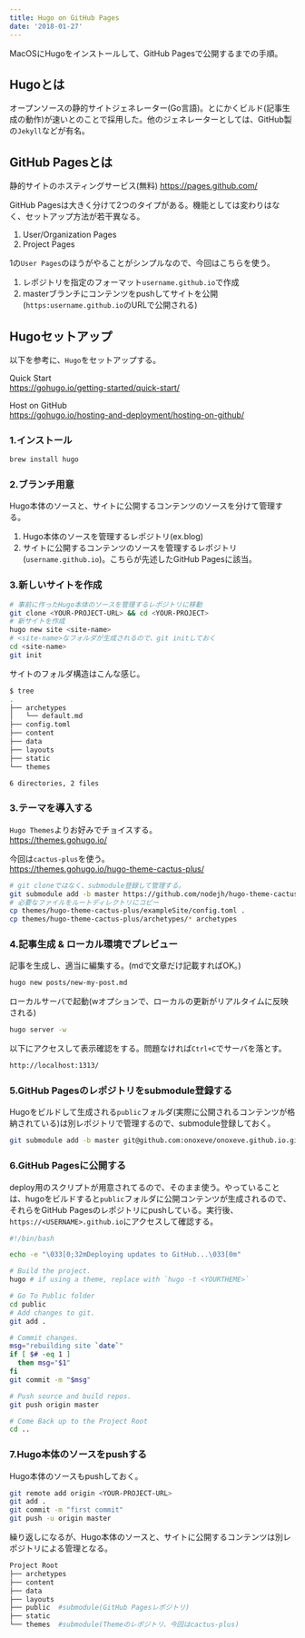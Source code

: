 ```yaml
---
title: Hugo on GitHub Pages
date: '2018-01-27'
---
```


MacOSにHugoをインストールして、GitHub Pagesで公開するまでの手順。
<!-- end -->

## Hugoとは
オープンソースの静的サイトジェネレーター(Go言語)。とにかくビルド(記事生成の動作)が速いとのことで採用した。他のジェネレーターとしては、GitHub製の`Jekyll`などが有名。

## GitHub Pagesとは
静的サイトのホスティングサービス(無料)
https://pages.github.com/

GitHub Pagesは大きく分けて2つのタイプがある。機能としては変わりはなく、セットアップ方法が若干異なる。

  1. User/Organization Pages  
  2. Project Pages

1の`User Pages`のほうがやることがシンプルなので、今回はこちらを使う。

  1. レポジトリを指定のフォーマット`username.github.io`で作成  
  2. masterブランチにコンテンツをpushしてサイトを公開(`https:username.github.io`のURLで公開される)

## Hugoセットアップ
以下を参考に、`Hugo`をセットアップする。

Quick Start  
https://gohugo.io/getting-started/quick-start/

Host on GitHub  
https://gohugo.io/hosting-and-deployment/hosting-on-github/


### 1.インストール
```bash
brew install hugo
```

### 2.ブランチ用意

Hugo本体のソースと、サイトに公開するコンテンツのソースを分けて管理する。

  1. Hugo本体のソースを管理するレポジトリ(ex.blog)  
  2. サイトに公開するコンテンツのソースを管理するレポジトリ(`username.github.io`)。こちらが先述したGitHub Pagesに該当。

### 3.新しいサイトを作成

```bash
# 事前に作ったHugo本体のソースを管理するレポジトリに移動
git clone <YOUR-PROJECT-URL> && cd <YOUR-PROJECT>
# 新サイトを作成
hugo new site <site-name>
# <site-name>なフォルダが生成されるので、git initしておく
cd <site-name>
git init
```

サイトのフォルダ構造はこんな感じ。
```bash
$ tree
.
├── archetypes
│   └── default.md
├── config.toml
├── content
├── data
├── layouts
├── static
└── themes

6 directories, 2 files
```

### 3.テーマを導入する

`Hugo Themes`よりお好みでチョイスする。  
https://themes.gohugo.io/

今回は`cactus-plus`を使う。  
https://themes.gohugo.io/hugo-theme-cactus-plus/

```bash
# git cloneではなく、submodule登録して管理する。
git submodule add -b master https://github.com/nodejh/hugo-theme-cactus-plus.git themes/hugo-theme-cactus-plus
# 必要なファイルをルートディレクトリにコピー
cp themes/hugo-theme-cactus-plus/exampleSite/config.toml .
cp themes/hugo-theme-cactus-plus/archetypes/* archetypes
```

### 4.記事生成 & ローカル環境でプレビュー

記事を生成し、適当に編集する。(mdで文章だけ記載すればOK。)
```bash
hugo new posts/new-my-post.md
```

ローカルサーバで起動(wオプションで、ローカルの更新がリアルタイムに反映される)
```bash
hugo server -w
```

以下にアクセスして表示確認をする。問題なければ`Ctrl+C`でサーバを落とす。
```bash
http://localhost:1313/
```

### 5.GitHub Pagesのレポジトリをsubmodule登録する

Hugoをビルドして生成される`public`フォルダ(実際に公開されるコンテンツが格納されている)は別レポジトリで管理するので、submodule登録しておく。

```bash
git submodule add -b master git@github.com:onoxeve/onoxeve.github.io.git public
```

### 6.GitHub Pagesに公開する

deploy用のスクリプトが用意されてるので、そのまま使う。やっていることは、hugoをビルドすると`public`フォルダに公開コンテンツが生成されるので、それらをGitHub Pagesのレポジトリにpushしている。実行後、`https://<USERNAME>.github.io`にアクセスして確認する。

```bash
#!/bin/bash

echo -e "\033[0;32mDeploying updates to GitHub...\033[0m"

# Build the project.
hugo # if using a theme, replace with `hugo -t <YOURTHEME>`

# Go To Public folder
cd public
# Add changes to git.
git add .

# Commit changes.
msg="rebuilding site `date`"
if [ $# -eq 1 ]
  then msg="$1"
fi
git commit -m "$msg"

# Push source and build repos.
git push origin master

# Come Back up to the Project Root
cd ..
```

### 7.Hugo本体のソースをpushする

Hugo本体のソースもpushしておく。
```bash
git remote add origin <YOUR-PROJECT-URL>
git add .
git commit -m "first commit"
git push -u origin master
```

繰り返しになるが、Hugo本体のソースと、サイトに公開するコンテンツは別レポジトリによる管理となる。

```bash
Project Root
├── archetypes
├── content
├── data
├── layouts
├── public  #submodule(GitHub Pagesレポジトリ)
├── static
└── themes  #submodule(Themeのレポジトリ、今回はcactus-plus)
```
